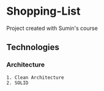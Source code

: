# Shopping-List
Project created with Sumin's course

## Technologies

### Architecture
    1. Clean Architecture
    2. SOLID
